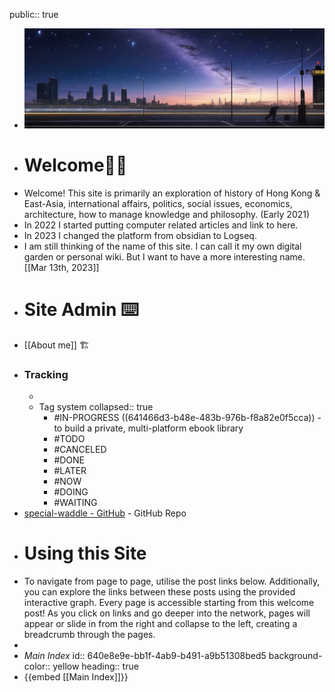 public:: true

- ![cover_01.jpeg](../assets/cover_01_1678890073138_0.jpeg)
- # Welcome🤳🏽
- Welcome! This site is primarily an exploration of history of Hong Kong & East-Asia, international affairs, politics, social issues, economics, architecture, how to manage knowledge and philosophy. (Early 2021)
- In 2022 I started putting computer related articles and link to here.
- In 2023 I changed the platform from obsidian to Logseq.
- I am still thinking of the name of this site. I can call it my own digital garden or personal wiki. But I want to have a more interesting name. [[Mar 13th, 2023]]
- # Site Admin ⌨️
- [[About me]] 🏗️
- ### Tracking
	-
	- Tag system
	  collapsed:: true
		- #IN-PROGRESS ((641466d3-b48e-483b-976b-f8a82e0f5cca)) - to build a private, multi-platform ebook library
		- #TODO
		- #CANCELED
		- #DONE
		- #LATER
		- #NOW
		- #DOING
		- #WAITING
- [special-waddle - GitHub](https://github.com/samsiufly/special-waddle) - GitHub Repo
- # Using this Site
- To navigate from page to page, utilise the post links below. Additionally, you can explore the links between these posts using the provided interactive graph. Every page is accessible starting from this welcome post! As you click on links and go deeper into the network, pages will appear or slide in from the right and collapse to the left, creating a breadcrumb through the pages.
-
- _Main Index_
  id:: 640e8e9e-bb1f-4ab9-b491-a9b51308bed5
  background-color:: yellow
  heading:: true
- {{embed [[Main Index]]}}